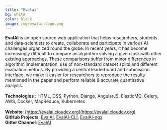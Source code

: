 ```yaml
---
title: "Evalai"
bg: white
color: black
image: img/evalai-logo.png
---
```


**EvalAI** is an open source web application that helps researchers, students and data-scientists to create, collaborate and participate in various AI challenges organized round the globe. In recent years, it has become increasingly difficult to compare an algorithm solving a given task with other existing approaches. These comparisons suffer from minor differences in algorithm implementation, use of non-standard dataset splits and different evaluation metrics. By providing a central leaderboard and submission interface, we make it easier for researchers to reproduce the results mentioned in the paper and perform reliable & accurate quantitative analysis.
<br><br>
**Technologies** : HTML, CSS, Python, Django, AngularJS, ElasticMQ, Celery, AWS, Docker, MapReduce, Kubernetes
<br><br>
**Website**: [https://evalai.cloudcv.org](https://evalai.cloudcv.org)
<br>
**GitHub Projects**: [EvalAI](https://github.com/Cloud-CV/EvalAI), [EvalAI-CLI](https://github.com/Cloud-CV/evalai-cli), [EvalAI-ngx](https://github.com/Cloud-CV/EvalAI-ngx)
<br>
**Gitter Channel**: [EvalAI](https://gitter.im/Cloud-CV/EvalAI)
